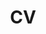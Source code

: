 ---
layout: cv
title: CV
# importance: 5
permalink: /assets/Shramay_CV.pdf
# redirect_from: resume/
redirect: /assets/Shramay_CV.pdf
cv_pdf: /assets/Shramay_CV.pdf
nav: false
---